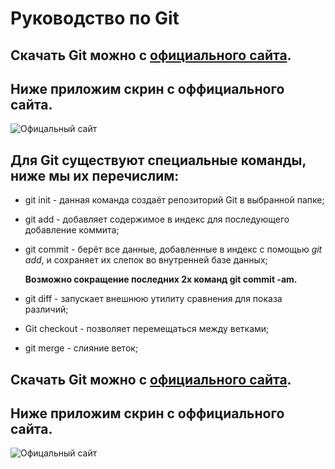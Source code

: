 # Руководство по Git

## Скачать Git можно с [официального сайта](https://git-scm.com/book/en/v2/Getting-Started-Installing-Git).

## Ниже приложим скрин с оффициального сайта.
![Офицальный сайт](1.png) 

## Для **Git** существуют специальные команды, ниже мы их перечислим:

* git init - данная команда создаёт репозиторий Git в выбранной папке;
* git add - добавляет содержимое в индекс для последующего добавление коммита;
* git commit - берёт все данные, добавленные в индекс с помощью *git add*, и сохраняет их слепок во внутренней базе данных;

   **Возможно сокращение последних 2х команд git commit -am.**

* git diff - запускает внешнюю утилиту сравнения для показа различий;
* Git checkout - позволяет перемещаться между ветками;
* git merge - слияние веток;



## Скачать Git можно с [официального сайта](https://git-scm.com/book/en/v2/Getting-Started-Installing-Git).

## Ниже приложим скрин с оффициального сайта.
![Офицальный сайт](1.png) 

